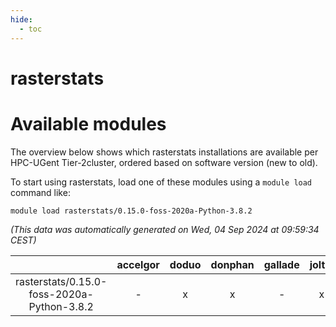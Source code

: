 ```yaml
---
hide:
  - toc
---
```


rasterstats
===========

# Available modules


The overview below shows which rasterstats installations are available per HPC-UGent Tier-2cluster, ordered based on software version (new to old).

To start using rasterstats, load one of these modules using a `module load` command like:

```shell
module load rasterstats/0.15.0-foss-2020a-Python-3.8.2
```

*(This data was automatically generated on Wed, 04 Sep 2024 at 09:59:34 CEST)*  

| |accelgor|doduo|donphan|gallade|joltik|shinx|skitty|
| :---: | :---: | :---: | :---: | :---: | :---: | :---: | :---: |
|rasterstats/0.15.0-foss-2020a-Python-3.8.2|-|x|x|-|x|-|x|
